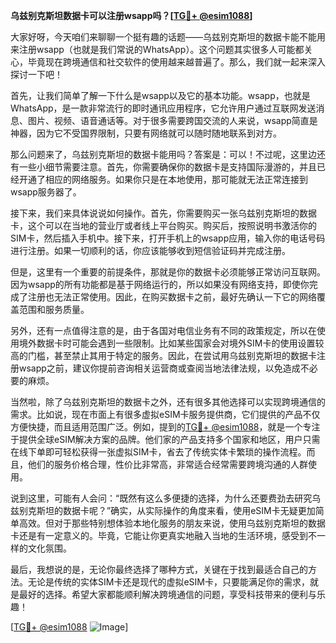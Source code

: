 **乌兹别克斯坦数据卡可以注册wsapp吗？[[TG💪+ @esim1088](https://t.me/s/esim1088)]**

大家好呀，今天咱们来聊聊一个挺有趣的话题——乌兹别克斯坦的数据卡能不能用来注册wsapp（也就是我们常说的WhatsApp）。这个问题其实很多人可能都关心，毕竟现在跨境通信和社交软件的使用越来越普遍了。那么，我们就一起来深入探讨一下吧！

首先，让我们简单了解一下什么是wsapp以及它的基本功能。wsapp，也就是WhatsApp，是一款非常流行的即时通讯应用程序，它允许用户通过互联网发送消息、图片、视频、语音通话等。对于很多需要跨国交流的人来说，wsapp简直是神器，因为它不受国界限制，只要有网络就可以随时随地联系到对方。

那么问题来了，乌兹别克斯坦的数据卡能用吗？答案是：可以！不过呢，这里边还有一些小细节需要注意。首先，你需要确保你的数据卡是支持国际漫游的，并且已经开通了相应的网络服务。如果你只是在本地使用，那可能就无法正常连接到wsapp服务器了。

接下来，我们来具体说说如何操作。首先，你需要购买一张乌兹别克斯坦的数据卡，这个可以在当地的营业厅或者线上平台购买。购买后，按照说明书激活你的SIM卡，然后插入手机中。接下来，打开手机上的wsapp应用，输入你的电话号码进行注册。如果一切顺利的话，你应该能够收到短信验证码并完成注册。

但是，这里有一个重要的前提条件，那就是你的数据卡必须能够正常访问互联网。因为wsapp的所有功能都是基于网络运行的，所以如果没有网络支持，即使你完成了注册也无法正常使用。因此，在购买数据卡之前，最好先确认一下它的网络覆盖范围和服务质量。

另外，还有一点值得注意的是，由于各国对电信业务有不同的政策规定，所以在使用境外数据卡时可能会遇到一些限制。比如某些国家会对境外SIM卡的使用设置较高的门槛，甚至禁止其用于特定的服务。因此，在尝试用乌兹别克斯坦的数据卡注册wsapp之前，建议你提前咨询相关运营商或查阅当地法律法规，以免造成不必要的麻烦。

当然啦，除了乌兹别克斯坦的数据卡之外，还有很多其他选择可以实现跨境通信的需求。比如说，现在市面上有很多虚拟eSIM卡服务提供商，它们提供的产品不仅方便快捷，而且适用范围广泛。例如，提到的[TG💪+ @esim1088](https://t.me/s/esim1088)，就是一个专注于提供全球eSIM解决方案的品牌。他们家的产品支持多个国家和地区，用户只需在线下单即可轻松获得一张虚拟SIM卡，省去了传统实体卡繁琐的操作流程。而且，他们的服务价格合理，性价比非常高，非常适合经常需要跨境沟通的人群使用。

说到这里，可能有人会问：“既然有这么多便捷的选择，为什么还要费劲去研究乌兹别克斯坦的数据卡呢？”确实，从实际操作的角度来看，使用eSIM卡无疑更加简单高效。但对于那些特别想体验本地化服务的朋友来说，使用乌兹别克斯坦的数据卡还是有一定意义的。毕竟，它能让你更真实地融入当地的生活环境，感受到不一样的文化氛围。

最后，我想说的是，无论你最终选择了哪种方式，关键在于找到最适合自己的方法。无论是传统的实体SIM卡还是现代的虚拟eSIM卡，只要能满足你的需求，就是最好的选择。希望大家都能顺利解决跨境通信的问题，享受科技带来的便利与乐趣！

[[TG💪+ @esim1088](https://t.me/s/esim1088) ![Image](https://i.postimg.cc/4NQfJmqS/Snipaste-2025-05-13-00-14-12.png)]